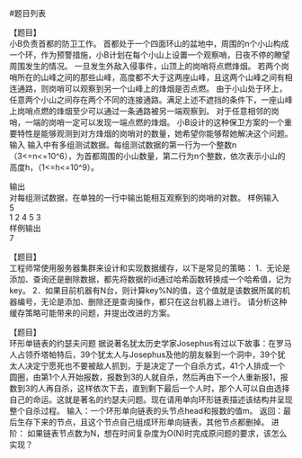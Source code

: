 #题目列表


【题目】<br>
小B负责首都的防卫工作。
首都处于一个四面环山的盆地中，周围的n个小山构成一个环，作为预警措施，小B计划在每个小山上设置一个观察哨，日夜不停的瞭望周围发生的情况。
一旦发生外敌入侵事件，山顶上的岗哨将点燃烽烟。
若两个岗哨所在的山峰之间的那些山峰，高度都不大于这两座山峰，且这两个山峰之间有相连通路，则岗哨可以观察到另一个山峰上的烽烟是否点燃。
由于小山处于环上，任意两个小山之间存在两个不同的连接通路。满足上述不遮挡的条件下，一座山峰上岗哨点燃的烽烟至少可以通过一条通路被另一端观察到。
对于任意相邻的岗哨，一端的岗哨一定可以发现一端点燃的烽烟。
小B设计的这种保卫方案的一个重要特性是能够观测到对方烽烟的岗哨对的数量，她希望你能够帮她解决这个问题。
输入
输入中有多组测试数据。每组测试数据的第一行为一个整数n（3<=n<=10^6），为首都周围的小山数量，第二行为n个整数，依次表示小山的高度h，（1<=h<=10^9）。

输出<br>
对每组测试数据，在单独的一行中输出能相互观察到的岗哨的对数。
样例输入<br>
5<br>
1 2 4 5 3<br>
样例输出<br>
7


【题目】<br>
工程师常使用服务器集群来设计和实现数据缓存，以下是常见的策略：
1．无论是添加、查询还是删除数据，都先将数据的id通过哈希函数转换成一个哈希值，记为key。
2．如果目前机器有N台，则计算key%N的值，这个值就是该数据所属的机器编号，无论是添加、删除还是查询操作，都只在这台机器上进行。
请分析这种缓存策略可能带来的问题，并提出改进的方案。




【题目】<br>
环形单链表的约瑟夫问题
据说著名犹太历史学家Josephus有过以下故事：在罗马人占领乔塔帕特后，39个犹太人与Josephus及他的朋友躲到一个洞中，39个犹太人决定宁愿死也不要被敌人抓到，于是决定了一个自杀方式，41个人排成一个圆圈，由第1个人开始报数，报数到3的人就自杀，然后再由下一个人重新报1，报数到3的人再自杀，这样依次下去，直到剩下最后一个人时，那个人可以自由选择自己的命运。这就是著名的约瑟夫问题。现在请用单向环形链表描述该结构并呈现整个自杀过程。
输入：一个环形单向链表的头节点head和报数的值m。
返回：最后生存下来的节点，且这个节点自己组成环形单向链表，其他节点都删掉。
进阶：
如果链表节点数为N，想在时间复杂度为O(N)时完成原问题的要求，该怎么实现？
